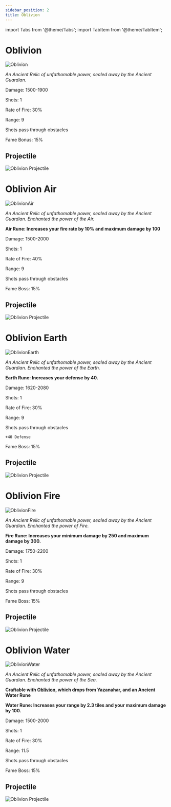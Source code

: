 ```yaml
---
sidebar_position: 2
title: Oblivion
---
```


import Tabs from '@theme/Tabs';
import TabItem from '@theme/TabItem';

<Tabs>
  <TabItem value="Oblivion" label="Oblivion" default>
   
# Oblivion

![Oblivion](https://vwiki.valorserver.com/api/item/picture/Oblivion)

<i>An Ancient Relic of unfathomable power, sealed away by the Ancient Guardian.</i>

Damage: 1500-1900

Shots: 1 

Rate of Fire: 30%

Range: 9

Shots pass through obstacles

Fame Bonus: 15%

## Projectile

![Oblivion Projectile](https://cdn.discordapp.com/attachments/828314781793779742/981319720718434304/oblivion.gif)


  </TabItem>
  <TabItem value="Air" label="Air">

# Oblivion Air 

![OblivionAir](https://vwiki.valorserver.com/api/item/picture/Oblivion%20Air)

<i>An Ancient Relic of unfathomable power, sealed away by the Ancient Guardian. Enchanted the power of the Air.</i>

**Air Rune: Increases your fire rate by 10% and maximum damage by 100**

Damage: 1500-2000

Shots: 1

Rate of Fire: 40%

Range: 9

Shots pass through obstacles

Fame Boss: 15%

## Projectile

![Oblivion Projectile](https://cdn.discordapp.com/attachments/828314781793779742/981319720718434304/oblivion.gif)

  </TabItem>
  <TabItem value="Earth" label="Earth">

# Oblivion Earth

![OblivionEarth](https://vwiki.valorserver.com/api/item/picture/Oblivion%20Earth)

<i>An Ancient Relic of unfathomable power, sealed away by the Ancient Guardian. Enchanted the power of the Earth.</i>

**Earth Rune: Increases your defense by 40.**

Damage: 1620-2080

Shots: 1

Rate of Fire: 30%

Range: 9

Shots pass through obstacles

    +40 Defense

Fame Boss: 15%

## Projectile

![Oblivion Projectile](https://cdn.discordapp.com/attachments/828314781793779742/981319720718434304/oblivion.gif)


  </TabItem>
  <TabItem value="Fire" label="Fire">

# Oblivion Fire

![OblivionFire](https://vwiki.valorserver.com/api/item/picture/Oblivion%20Fire)

<i>An Ancient Relic of unfathomable power, sealed away by the Ancient Guardian. Enchanted the power of Fire.</i>

**Fire Rune: Increases your minimum damage by 250 and maximum damage by 300.**

Damage: 1750-2200

Shots: 1

Rate of Fire: 30%

Range: 9

Shots pass through obstacles

Fame Boss: 15%

## Projectile

![Oblivion Projectile](https://cdn.discordapp.com/attachments/828314781793779742/981319720718434304/oblivion.gif)

  </TabItem>
  <TabItem value="Water" label="Water">

# Oblivion Water

![OblivionWater](https://vwiki.valorserver.com/api/item/picture/Oblivion%20Water)

<i>An Ancient Relic of unfathomable power, sealed away by the Ancient Guardian. Enchanted the power of the Sea.</i>

**Craftable with [Oblivion](https://wiki-test.valorserver.com/docs/items/weapons/bows/ars/Oblivion), which drops from Yazanahar, and an Ancient Water Rune**

**Water Rune: Increases your range by 2.3 tiles and your maximum damage by 100.**

Damage: 1500-2000

Shots: 1

Rate of Fire: 30%

Range: 11.5

Shots pass through obstacles

Fame Boss: 15%

## Projectile

![Oblivion Projectile](https://cdn.discordapp.com/attachments/828314781793779742/981319720718434304/oblivion.gif)


  </TabItem>
</Tabs>
